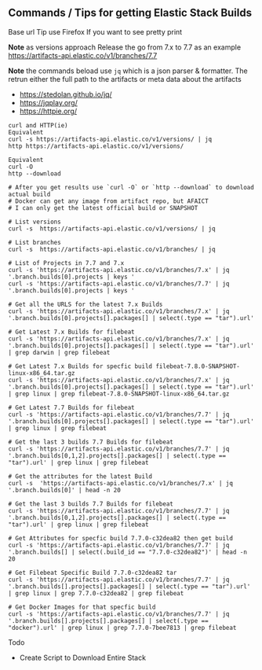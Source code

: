 ## Commands / Tips for getting Elastic Stack Builds

Base url Tip use Firefox If you want to see pretty print

**Note**  as versions approach Release the go from 7.x to 7.7 as an example
https://artifacts-api.elastic.co/v1/branches/7.7

**Note** the commands beload use `jq` which is a json parser & formatter. The retrun either the full path to the artifacts or meta data about the artifacts
- https://stedolan.github.io/jq/
- https://jqplay.org/
- https://httpie.org/

```
curl and HTTP(ie)
Equivalent
curl -s https://artifacts-api.elastic.co/v1/versions/ | jq
http https://artifacts-api.elastic.co/v1/versions/

Equivalent
curl -O
http --download

# After you get results use `curl -O` or `http --download` to download actual build
# Docker can get any image from artifact repo, but AFAICT 
# I can only get the latest official build or SNAPSHOT

# List versions
curl -s  https://artifacts-api.elastic.co/v1/versions/ | jq

# List branches
curl -s  https://artifacts-api.elastic.co/v1/branches/ | jq

# List of Projects in 7.7 and 7.x
curl -s 'https://artifacts-api.elastic.co/v1/branches/7.x' | jq '.branch.builds[0].projects | keys '
curl -s 'https://artifacts-api.elastic.co/v1/branches/7.7' | jq '.branch.builds[0].projects | keys '

# Get all the URLS for the latest 7.x Builds 
curl -s 'https://artifacts-api.elastic.co/v1/branches/7.x' | jq '.branch.builds[0].projects[].packages[] | select(.type == "tar").url'

# Get Latest 7.x Builds for filebeat
curl -s 'https://artifacts-api.elastic.co/v1/branches/7.x' | jq '.branch.builds[0].projects[].packages[] | select(.type == "tar").url' | grep darwin | grep filebeat

# Get Latest 7.x Builds for specfic build filebeat-7.8.0-SNAPSHOT-linux-x86_64.tar.gz
curl -s 'https://artifacts-api.elastic.co/v1/branches/7.x' | jq '.branch.builds[0].projects[].packages[] | select(.type == "tar").url' | grep linux | grep filebeat-7.8.0-SNAPSHOT-linux-x86_64.tar.gz

# Get Latest 7.7 Builds for filebeat
curl -s 'https://artifacts-api.elastic.co/v1/branches/7.7' | jq '.branch.builds[0].projects[].packages[] | select(.type == "tar").url' | grep linux | grep filebeat

# Get the last 3 builds 7.7 Builds for filebeat
curl -s 'https://artifacts-api.elastic.co/v1/branches/7.7' | jq '.branch.builds[0,1,2].projects[].packages[] | select(.type == "tar").url' | grep linux | grep filebeat

# Get the attributes for the latest Build
curl -s  'https://artifacts-api.elastic.co/v1/branches/7.x' | jq '.branch.builds[0]' | head -n 20 

# Get the last 3 builds 7.7 Builds for filebeat
curl -s 'https://artifacts-api.elastic.co/v1/branches/7.7' | jq '.branch.builds[0,1,2].projects[].packages[] | select(.type == "tar").url' | grep linux | grep filebeat

# Get Attributes for specfic build 7.7.0-c32dea82 then get build
curl -s 'https://artifacts-api.elastic.co/v1/branches/7.7' | jq '.branch.builds[] | select(.build_id == "7.7.0-c32dea82")' | head -n 20

# Get Filebeat Specific Build 7.7.0-c32dea82 tar
curl -s 'https://artifacts-api.elastic.co/v1/branches/7.7' | jq '.branch.builds[].projects[].packages[] | select(.type == "tar").url' | grep linux | grep 7.7.0-c32dea82 | grep filebeat

# Get Docker Images for that specfic build
curl -s 'https://artifacts-api.elastic.co/v1/branches/7.7' | jq '.branch.builds[].projects[].packages[] | select(.type == "docker").url' | grep linux | grep 7.7.0-7bee7813 | grep filebeat
```

Todo
- Create Script to Download Entire Stack



